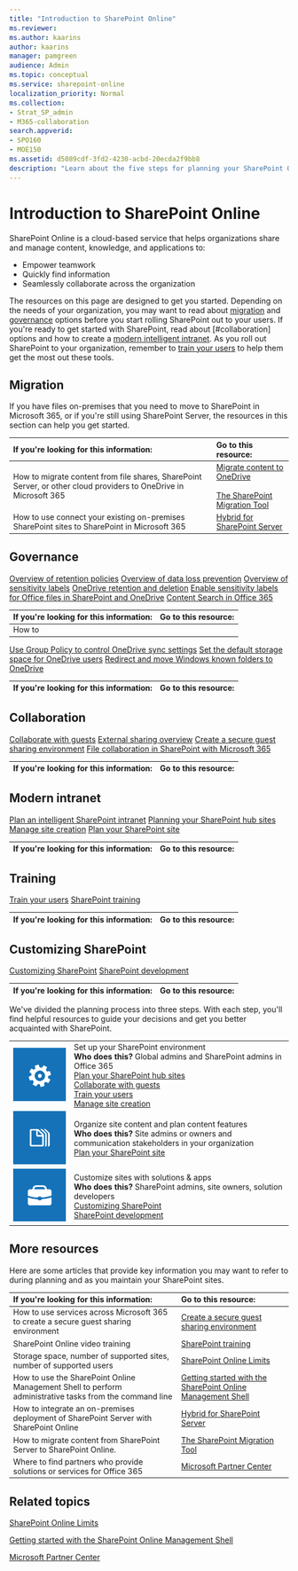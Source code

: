 ```yaml
---
title: "Introduction to SharePoint Online"
ms.reviewer: 
ms.author: kaarins
author: kaarins
manager: pamgreen
audience: Admin
ms.topic: conceptual
ms.service: sharepoint-online
localization_priority: Normal
ms.collection:  
- Strat_SP_admin
- M365-collaboration
search.appverid:
- SPO160
- MOE150
ms.assetid: d5089cdf-3fd2-4230-acbd-20ecda2f9bb8
description: "Learn about the five steps for planning your SharePoint Online environment."
---
```


# Introduction to SharePoint Online

SharePoint Online is a cloud-based service that helps organizations share and manage content, knowledge, and applications to: 

- Empower teamwork
- Quickly find information
- Seamlessly collaborate across the organization
  
The resources on this page are designed to get you started. Depending on the needs of your organization, you may want to read about [migration](#migration) and [governance](#governance) options before you start rolling SharePoint out to your users. If you're ready to get started with SharePoint, read about [#collaboration] options and how to create a [modern intelligent intranet](#modern-intranet). As you roll out SharePoint to your organization, remember to [train your users](#training) to help them get the most out these tools.

## Migration

If you have files on-premises that you need to move to SharePoint in Microsoft 365, or if you're still using SharePoint Server, the resources in this section can help you get started.

|**If you're looking for this information:**|**Go to this resource:**|
|:-----|:-----|
|How to migrate content from file shares, SharePoint Server, or other cloud providers to OneDrive in Microsoft 365|[Migrate content to OneDrive](https://docs.microsoft.com/sharepointmigration/migrating-content-to-onedrive-for-business)<br><br>[The SharePoint Migration Tool](https://docs.microsoft.com/sharepointmigration/introducing-the-sharepoint-migration-tool)|
|How to use connect your existing on-premises SharePoint sites to SharePoint in Microsoft 365|[Hybrid for SharePoint Server](/sharepoint/hybrid/hybrid)|


## Governance

[Overview of retention policies](https://docs.microsoft.com/microsoft-365/compliance/retention-policies)
[Overview of data loss prevention](https://docs.microsoft.com/microsoft-365/compliance/data-loss-prevention-policies)
[Overview of sensitivity labels](https://docs.microsoft.com/microsoft-365/compliance/sensitivity-labels)
[OneDrive retention and deletion](https://docs.microsoft.com/onedrive/retention-and-deletion)
[Enable sensitivity labels for Office files in SharePoint and OneDrive](https://docs.microsoft.com/microsoft-365/compliance/sensitivity-labels-sharepoint-onedrive-files)
[Content Search in Office 365](https://docs.microsoft.com/microsoft-365/compliance/content-search)

|**If you're looking for this information:**|**Go to this resource:**|
|:-----|:-----|
|How to 


[Use Group Policy to control OneDrive sync settings](https://docs.microsoft.com/onedrive/use-group-policy)
[Set the default storage space for OneDrive users](https://docs.microsoft.com/onedrive/set-default-storage-space)
[Redirect and move Windows known folders to OneDrive](https://docs.microsoft.com/onedrive/redirect-known-folders)

|**If you're looking for this information:**|**Go to this resource:**|
|:-----|:-----|

## Collaboration

[Collaborate with guests](https://docs.microsoft.com/Office365/Enterprise/collaborating-with-people-outside-your-organization)
[External sharing overview](https://docs.microsoft.com/sharepoint/external-sharing-overview)
[Create a secure guest sharing environment](https://docs.microsoft.com/Office365/Enterprise/create-a-secure-guest-sharing-environment)
[File collaboration in SharePoint with Microsoft 365](https://docs.microsoft.com/sharepoint/deploy-file-collaboration)

|**If you're looking for this information:**|**Go to this resource:**|
|:-----|:-----|


## Modern intranet

[Plan an intelligent SharePoint intranet](plan-intranet.md)
[Planning your SharePoint hub sites](https://docs.microsoft.com/sharepoint/planning-hub-sites)
[Manage site creation](manage-site-creation.md)
[Plan your SharePoint site](https://support.office.com/article/35d9adfe-d5cc-462f-a63a-bae7f2529182)

|**If you're looking for this information:**|**Go to this resource:**|
|:-----|:-----|



## Training

[Train your users](https://docs.microsoft.com/office365/customlearning/custom_provision)
[SharePoint training](https://support.office.com/article/cb8ef501-84db-4427-ac77-ec2009fb8e23)

|**If you're looking for this information:**|**Go to this resource:**|
|:-----|:-----|


## Customizing SharePoint

[Customizing SharePoint](extend-and-develop.md)
[SharePoint development](/sharepoint/dev/)

|**If you're looking for this information:**|**Go to this resource:**|
|:-----|:-----|




  
We've divided the planning process into three steps. With each step, you'll find helpful resources to guide your decisions and get you better acquainted with SharePoint. 
  
|||
|:-----|:-----|
|![Gear icon.](media/64f7c58f-851d-41c8-abe8-823ea52dce60.png)           <br/> | Set up your SharePoint environment  <br/> **Who does this?** Global admins and SharePoint admins in Office 365  <br/> [Plan your SharePoint hub sites](planning-hub-sites.md) <br/> [Collaborate with guests](https://docs.microsoft.com/Office365/Enterprise/collaborating-with-people-outside-your-organization) <br/> [Train your users](https://docs.microsoft.com/office365/customlearning/custom_provision) <br/> [Manage site creation](manage-site-creation.md) <br/>  |
|![Stack of papers icon](media/abb183d3-208f-42f8-9cd6-7ddeb5127a38.png)           <br/> | Organize site content and plan content features  <br/> **Who does this?** Site admins or owners and communication stakeholders in your organization  <br/> [Plan your SharePoint site](https://support.office.com/article/35d9adfe-d5cc-462f-a63a-bae7f2529182) <br/> |
|![Toolbox icon.](media/232048cf-0bae-4e59-bb85-8c5f6a01e0c4.png)           <br/> | Customize sites with solutions &amp; apps  <br/> **Who does this?** SharePoint admins, site owners, solution developers  <br/> [Customizing SharePoint](extend-and-develop.md) <br/>[SharePoint development](/sharepoint/dev/) <br/> |
   
## More resources

Here are some articles that provide key information you may want to refer to during planning and as you maintain your SharePoint sites.
  
|**If you're looking for this information:**|**Go to this resource:**|
|:-----|:-----|
|How to use services across Microsoft 365 to create a secure guest sharing environment <br/> |[Create a secure guest sharing environment](https://docs.microsoft.com/Office365/Enterprise/create-a-secure-guest-sharing-environment) <br/> |
|SharePoint Online video training  <br/> |[SharePoint training](https://support.office.com/article/cb8ef501-84db-4427-ac77-ec2009fb8e23) <br/> |
|Storage space, number of supported sites, number of supported users  <br/> |[SharePoint Online Limits](/office365/servicedescriptions/sharepoint-online-service-description/sharepoint-online-limits) <br/> |
|How to use the SharePoint Online Management Shell to perform administrative tasks from the command line  <br/> |[Getting started with the SharePoint Online Management Shell](/powershell/sharepoint/sharepoint-online/connect-sharepoint-online) <br/> |
|How to integrate an on-premises deployment of SharePoint Server with SharePoint Online  <br/> |[Hybrid for SharePoint Server](/sharepoint/hybrid/hybrid) <br/> |
|How to migrate content from SharePoint Server to SharePoint Online.<br/>|[The SharePoint Migration Tool](https://docs.microsoft.com/sharepointmigration/introducing-the-sharepoint-migration-tool)<br/>|
|Where to find partners who provide solutions or services for Office 365  <br/> |[Microsoft Partner Center](https://partnercenter.microsoft.com/pcv/search) <br/> |
   
## Related topics

[SharePoint Online Limits](/office365/servicedescriptions/sharepoint-online-service-description/sharepoint-online-limits)

[Getting started with the SharePoint Online Management Shell](/powershell/sharepoint/sharepoint-online/connect-sharepoint-online)

[Microsoft Partner Center](https://partnercenter.microsoft.com/pcv/search)

